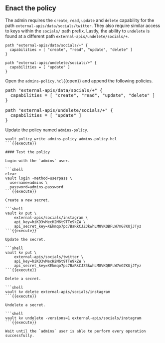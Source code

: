 ## Enact the policy

The admin requires the `create`, `read`, `update` and `delete` capability for
the path `external-apis/data/socials/twitter`. They also require similar access
to keys within the `socials/` path prefix. Lastly, the ability to `undelete` is
found at a different path `external-apis/undelete/socials/+`.

```hcl
path "external-apis/data/socials/+" {
  capabilities = [ "create", "read", "update", "delete" ]
}

path "external-apis/undelete/socials/+" {
  capabilities = [ "update" ]
}
```

Open the `admins-policy.hcl`{{open}} and append the following policies.

<pre class="file" data-filename="admins-policy.hcl" data-target="append">
path "external-apis/data/socials/+" {
  capabilities = [ "create", "read", "update", "delete" ]
}

path "external-apis/undelete/socials/+" {
  capabilities = [ "update" ]
}
</pre>

Update the policy named `admins-policy`.

```shell
vault policy write admins-policy admins-policy.hcl
```{{execute}}

#### Test the policy

Login with the `admins` user.

```shell
clear
vault login -method=userpass \
  username=admins \
  password=admins-password
```{{execute}}

Create a new secret.

```shell
vault kv put \
    external-apis/socials/instagram \
    api_key=hiKD3vMecH2M6t9TTe9kZW \
    api_secret_key=XEkmqo7pc7BaRkCJZ3kwhLM8VKQBFLW7mG7KUjJTyz
```{{execute}}

Update the secret.

```shell
vault kv put \
    external-apis/socials/twitter \
    api_key=hiKD3vMecH2M6t9TTe9kZW \
    api_secret_key=XEkmqo7pc7BaRkCJZ3kwhLM8VKQBFLW7mG7KUjJTyz
```{{execute}}

Delete a secret.

```shell
vault kv delete external-apis/socials/instagram
```{{execute}}

Undelete a secret.

```shell
vault kv undelete -versions=1 external-apis/socials/instagram
```{{execute}}

Wait until the `admins` user is able to perform every operation successfully.
